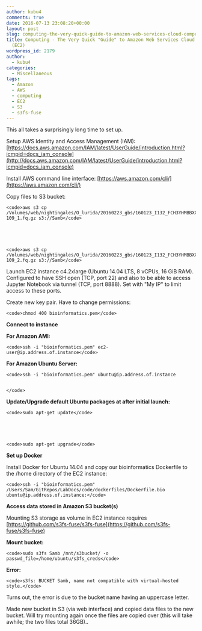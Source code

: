 ```yaml
---
author: kubu4
comments: true
date: 2016-07-13 23:08:20+00:00
layout: post
slug: computing-the-very-quick-guide-to-amazon-web-services-cloud-computing-instances-ec2
title: Computing - The Very Quick "Guide" to Amazon Web Services Cloud Computing Instances
  (EC2)
wordpress_id: 2179
author:
  - kubu4
categories:
  - Miscellaneous
tags:
  - Amazon
  - AWS
  - computing
  - EC2
  - S3
  - s3fs-fuse
---
```


This all takes a surprisingly long time to set up.

Setup AWS Identity and Access Management (IAM): [https://docs.aws.amazon.com/IAM/latest/UserGuide/introduction.html?icmpid=docs_iam_console](http://docs.aws.amazon.com/IAM/latest/UserGuide/introduction.html?icmpid=docs_iam_console)

Install AWS command line interface: [https://aws.amazon.com/cli/](https://aws.amazon.com/cli/)

Copy files to S3 bucket:


    
    <code>aws s3 cp /Volumes/web/nightingales/O_lurida/20160223_gbs/160123_I132_FCH3YHMBBXX_L4_OYSzenG1AAD96FAAPEI-109_1.fq.gz s3://Samb</code>




    
    <code>aws s3 cp /Volumes/web/nightingales/O_lurida/20160223_gbs/160123_I132_FCH3YHMBBXX_L4_OYSzenG1AAD96FAAPEI-109_2.fq.gz s3://Samb</code>



Launch EC2 instance c4.2xlarge (Ubuntu 14.04 LTS, 8 vCPUs, 16 GiB RAM). Configured to have SSH open (TCP, port 22) and also to be able to access Jupyter Notebook via tunnel (TCP, port 8888). Set with "My IP" to limit access to these ports.

Create new key pair. Have to change permissions:


    
    <code>chmod 400 bioinformatics.pem</code>





**Connect to instance**

**For Amazon AMI:**


    
    <code>ssh -i "bioinformatics.pem" ec2-user@ip.address.of.instance</code>





**For Amazon Ubuntu Server:**


    
    <code>ssh -i "bioinformatics.pem" ubuntu@ip.address.of.instance
    
    
    </code>



**Update/Upgrade default Ubuntu packages at after initial launch:**


    
    <code>sudo apt-get update</code>




    
    <code>sudo apt-get upgrade</code>





**Set up Docker**

Install Docker for Ubuntu 14.04 and copy our bioinformatics Dockerfile to the /home directory of the EC2 instance:


    
    <code>ssh -i "bioinformatics.pem" /Users/Sam/GitRepos/LabDocs/code/dockerfiles/Dockerfile.bio ubuntu@ip.address.of.instance:</code>



**Access data stored in Amazon S3 bucket(s)**

Mounting S3 storage as volume in EC2 instance requires [https://github.com/s3fs-fuse/s3fs-fuse](https://github.com/s3fs-fuse/s3fs-fuse)



**Mount bucket:**


    
    <code>sudo s3fs Samb /mnt/s3bucket/ -o passwd_file=/home/ubuntu/s3fs_creds</code>





**Error:**


    
    <code>s3fs: BUCKET Samb, name not compatible with virtual-hosted style.</code>





Turns out, the error is due to the bucket name having an uppercase letter.

Made new bucket in S3 (via web interface) and copied data files to the new bucket. Will try mounting again once the files are copied over (this will take awhile; the two files total 36GB)..

